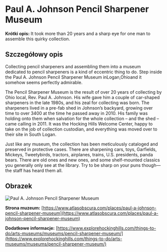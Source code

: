 # Paul A. Johnson Pencil Sharpener Museum

**Krótki opis:**
It took more than 20 years and a sharp eye for one man to assemble this quirky collection.

## Szczegółowy opis

Collecting pencil sharpeners and assembling them into a museum dedicated to pencil sharpeners is a kind of eccentric thing to do. Step inside the Paul A. Johnson Pencil Sharpener Museum inLogan,Ohioand it somehow seems perfectly admirable.

The Pencil Sharpener Museum is the result of over 20 years of collecting by Ohio local, Rev. Paul A. Johnson. His wife gave him a couple of car-shaped sharpeners in the late 1980s, and his zeal for collecting was born. The sharpeners lived in a pre-fab shed in Johnson’s backyard, growing over time to over 3400 at the time he passed away in 2010. His family was holding onto them when salvation for the whole collection – and the shed – came calling in 2011. It was the Hocking Hills Welcome Center, happy to take on the job of collection custodian, and everything was moved over to their site in South Logan.

Just like any museum, the collection has been meticulously cataloged and preserved in protective cases. There are sharpening cars, toys, Garfields, Mickeys, Tweetybirds, tractors, airplanes, trains, U.S. presidents, panda bears. There are old ones and new ones, and some shelf-mounted classics you generally only see at the library. Try to be sharp on your puns though—the staff has heard them all.

## Obrazek

![Paul A. Johnson Pencil Sharpener Museum](http://www.capecentralhigh.com/wp-content/uploads/2013/02/Paul-A-Johnson-Pencil-Sharpener-Museum-01-24-2013_0855.jpg)

**Strona muzeum:** [https://www.atlasobscura.com/places/paul-a-johnson-pencil-sharpener-museum](https://www.atlasobscura.com/places/paul-a-johnson-pencil-sharpener-museum)

**Dodatkowe informacje:** [https://www.explorehockinghills.com/things-to-do/arts-museums/museums/pencil-sharpener-museum/](https://www.explorehockinghills.com/things-to-do/arts-museums/museums/pencil-sharpener-museum/)

